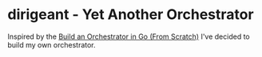 # dirigeant - Yet Another Orchestrator

Inspired by the [Build an Orchestrator in Go (From Scratch)](https://www.manning.com/books/build-an-orchestrator-in-go-from-scratch) I've decided to build my own orchestrator.
